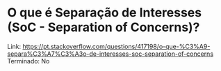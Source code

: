 # O que é Separação de Interesses (SoC - Separation of Concerns)?

Link: https://pt.stackoverflow.com/questions/417198/o-que-%C3%A9-separa%C3%A7%C3%A3o-de-interesses-soc-separation-of-concerns
Terminado: No
